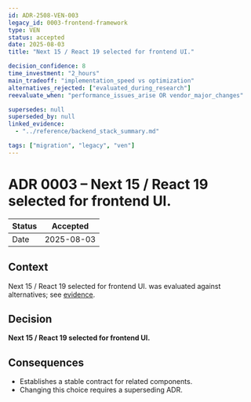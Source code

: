 ```yaml
---
id: ADR-2508-VEN-003
legacy_id: 0003-frontend-framework
type: VEN
status: accepted
date: 2025-08-03
title: "Next 15 / React 19 selected for frontend UI."

decision_confidence: 8
time_investment: "2_hours"
main_tradeoff: "implementation_speed vs optimization"
alternatives_rejected: ["evaluated_during_research"]
reevaluate_when: "performance_issues_arise OR vendor_major_changes"

supersedes: null
superseded_by: null
linked_evidence:
  - "../reference/backend_stack_summary.md"

tags: ["migration", "legacy", "ven"]
---
```


# ADR 0003 – Next 15 / React 19 selected for frontend UI.

| Status | Accepted |
|--------|----------|
| Date   | 2025-08-03 |

## Context
Next 15 / React 19 selected for frontend UI. was evaluated against alternatives; see [evidence](../reference/backend_stack_overview.md).

## Decision
**Next 15 / React 19 selected for frontend UI.**

## Consequences
* Establishes a stable contract for related components.
* Changing this choice requires a superseding ADR.
